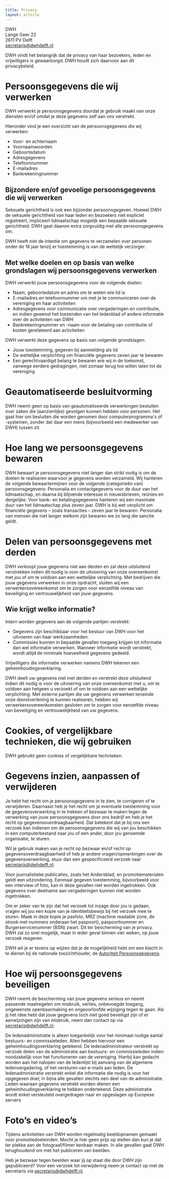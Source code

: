 ```yaml
---
title: Privacy
layout: article
---
```


DWH<br>
Lange Geer 22<br>
2611 PV Delft<br>
[secretaris@dwhdelft.nl](mailto:secretaris@dwhdelft.nl)

DWH vindt het belangrijk dat de privacy van haar bezoekers, leden en vrijwilligers is gewaarborgd. DWH houdt zich daarvoor aan dit privacybeleid.

# Persoonsgegevens die wij verwerken

DWH verwerkt je persoonsgegevens doordat je gebruik maakt van onze diensten en/of omdat je deze gegevens zelf aan ons verstrekt.

Hieronder vind je een overzicht van de persoonsgegevens die wij verwerken:
- Voor- en achternaam
- Voornaamwoorden
- Geboortedatum
- Adresgegevens
- Telefoonnummer
- E-mailadres
- Bankrekeningnummer

## Bijzondere en/of gevoelige persoonsgegevens die wij verwerken

Seksuele gerichtheid is ook een bijzonder persoonsgegeven. Hoewel DWH de seksuele gerichtheid van haar leden en bezoekers niet expliciet registreert, impliceert lidmaatschap mogelijk een bepaalde seksuele gerichtheid. DWH gaat daarom extra zorgvuldig met alle persoonsgegevens om.

DWH heeft niet de intentie om gegevens te verzamelen over personen onder de 16 jaar tenzij er toestemming is van de wettelijk verzorger.

## Met welke doelen en op basis van welke grondslagen wij persoonsgegevens verwerken

DWH verwerkt jouw persoonsgegevens voor de volgende doelen:
- Naam, geboortedatum en adres om te weten wie lid is
- E-mailadres en telefoonnummer om met je te communiceren over de vereniging en haar activiteiten
- Adresgegevens voor communicatie over vergaderingen en contributie, en indien gewenst het toezenden van het ledenblad of andere informatie over de activiteiten van DWH
- Bankrekeningnummer en -naam voor de betaling van contributie of kosten gerelateerd aan activiteiten

DWH verwerkt deze gegevens op basis van volgende grondslagen:
- Jouw toestemming, gegeven bij aanmelding als lid
- De wettelijke verplichting om financiële gegevens zeven jaar te bewaren
- Een gerechtvaardigd belang te bewaren wie wij in de toekomst, vanwege eerdere gedragingen, niet zomaar terug toe willen laten tot de vereniging


# Geautomatiseerde besluitvorming

DWH neemt geen op basis van geautomatiseerde verwerkingen besluiten over zaken die (aanzienlijke) gevolgen kunnen hebben voor personen. Het gaat hier om besluiten die worden genomen door computerprogramma's of -systemen, zonder dat daar een mens (bijvoorbeeld een medewerker van DWH) tussen zit. 

# Hoe lang we persoonsgegevens bewaren

DWH bewaart je persoonsgegevens niet langer dan strikt nodig is om de doelen te realiseren waarvoor je gegevens worden verzameld. Wij hanteren de volgende bewaartermijnen voor de volgende (categorieën van) persoonsgegevens: Personalia en contactgegevens voor de duur van het lidmaatschap, en daarna bij blijvende interesse in nieuwsbrieven, reünies en dergelijke. Voor bank- en betalingsgegevens hanteren wij een maximale duur van het lidmaatschap plus zeven jaar. DWH is bij wet verplicht om financiële gegevens – zoals transacties – zeven jaar te bewaren. Personalia van mensen die niet langer welkom zijn bewaren we zo lang die sanctie geldt.

# Delen van persoonsgegevens met derden

DWH verkoopt jouw gegevens niet aan derden en zal deze uitsluitend verstrekken indien dit nodig is voor de uitvoering van onze overeenkomst met jou of om te voldoen aan een wettelijke verplichting. Met bedrijven die jouw gegevens verwerken in onze opdracht, sluiten wij een verwerkersovereenkomst om te zorgen voor eenzelfde niveau van beveiliging en vertrouwelijkheid van jouw gegevens. 

## Wie krijgt welke informatie?

Intern worden gegevens aan de volgende partijen verstrekt:
* Gegevens zijn beschikbaar voor het bestuur van DWH voor het uitvoeren van haar werkzaamheden.
* Commissies kunnen in bepaalde gevallen toegang krijgen tot informatie dan wel informatie verwerken. Wanneer informatie wordt verstrekt, wordt altijd de minimale hoeveelheid gegevens gedeeld.

Vrijwilligers die informatie verwerken namens DWH tekenen een geheimhoudingsverklaring.

DWH deelt uw gegevens niet met derden en verstrekt deze uitsluitend indien dit nodig is voor de uitvoering van onze overeenkomst met u, om te voldoen aan hetgeen u verzoekt of om te voldoen aan een wettelijke verplichting. Met externe partijen die uw gegevens verwerken teneinde onze dienstverlening te kunnen realiseren, hebben wij verwerkersovereenkomsten gesloten om te zorgen voor eenzelfde niveau van beveiliging en vertrouwelijkheid van uw gegevens.

# Cookies, of vergelijkbare technieken, die wij gebruiken

DWH gebruikt geen cookies of vergelijkbare technieken.

# Gegevens inzien, aanpassen of verwijderen 

Je hebt het recht om je persoonsgegevens in te zien, te corrigeren of te verwijderen. Daarnaast heb je het recht om je eventuele toestemming voor de gegevensverwerking in te trekken of bezwaar te maken tegen de verwerking van jouw persoonsgegevens door ons bedrijf en heb je het recht op gegevensoverdraagbaarheid. Dat betekent dat je bij ons een verzoek kan indienen om de persoonsgegevens die wij van jou beschikken in een computerbestand naar jou of een ander, door jou genoemde organisatie, te sturen.

Wil je gebruik maken van je recht op bezwaar en/of recht op gegevensoverdraagbaarheid of heb je andere vragen/opmerkingen over de gegevensverwerking, stuur dan een gespecificeerd verzoek naar [secretaris@dwhdelft.nl](mailto:secretaris@dwhdelft.nl).

Voor journalistieke publicaties, zoals het Andersblad, en promotiematerialen geldt een uitzondering. Eenmaal gegeven toestemming, bijvoorbeeld voor een interview of foto, kan in deze gevallen niet worden ingetrokken. Ook gegevens over deelname aan vergaderingen kunnen niet worden ingetrokken.

Om er zeker van te zijn dat het verzoek tot inzage door jou is gedaan, vragen wij jou een kopie van je identiteitsbewijs bij het verzoek mee te sturen. Maak in deze kopie je pasfoto, MRZ (machine readable zone, de strook met nummers onderaan het paspoort), paspoortnummer en Burgerservicenummer (BSN) zwart. Dit ter bescherming van je privacy. DWH zal zo snel mogelijk, maar in ieder geval binnen vier weken, op jouw verzoek reageren.

DWH wil je er tevens op wijzen dat je de mogelijkheid hebt om een klacht in te dienen bij de nationale toezichthouder, de [Autoriteit Persoonsgegevens](https://autoriteitpersoonsgegevens.nl/nl/contact-met-de-autoriteit-persoonsgegevens/tip-ons).

# Hoe wij persoonsgegevens beveiligen

DWH neemt de bescherming van jouw gegevens serieus en neemt passende maatregelen om misbruik, verlies, onbevoegde toegang, ongewenste openbaarmaking en ongeoorloofde wijziging tegen te gaan. Als jij het idee hebt dat jouw gegevens toch niet goed beveiligd zijn of er aanwijzingen zijn van misbruik, neem dan contact op via [secretaris@dwhdelft.nl](mailto:secretaris@dwhdelft.nl).

De ledenadministratie is alleen toegankelijk voor het minimaal nodige aantal bestuurs- en commissieleden. Allen hebben hiervoor een geheimhoudingsverklaring getekend. De ledenadministrateur verstrekt op verzoek delen van de administratie aan bestuurs- en commissieleden indien noodzakelijk voor het functioneren van de vereniging. Hierbij kan gedacht worden aan het nalopen van de ledenlijst bij aanvang van de algemene ledenvergadering, of het versturen van e-mails aan leden. De ledenadministratie verstrekt enkel die informatie die nodig is voor het opgegeven doel; in bijna alle gevallen slechts een deel van de administratie. Leden waaraan gegevens verstrekt worden dienen een geheimhoudingsverklaring te hebben ondertekend. Deze administratie wordt enkel versleuteld overgedragen naar en opgeslagen op Europese servers

# Foto’s en video’s
Tijdens activiteiten van DWH worden regelmatig beeldopnamen gemaakt voor promotiedoeleinden. Mocht je hier geen prijs op stellen dan kun je dat ter plekke aan de fotograaf/filmer kenbaar maken. In alle gevallen gaat DWH terughoudend om met het publiceren van beelden.

Heb je bezwaar tegen beelden waar jij op staat die door DWH zijn gepubliceerd? Voor een verzoek tot verwijdering neem je contact op met de secretaris via [secretaris@dwhdelft.nl](mailto:secretaris@dwhdelft.nl).
